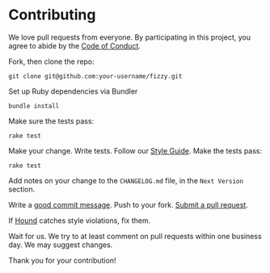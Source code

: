 # Contributing

We love pull requests from everyone. By participating in this project, you agree
to abide by the [Code of Conduct](./CODE_OF_CONDUCT.md).

Fork, then clone the repo:

    git clone git@github.com:your-username/fizzy.git

Set up Ruby dependencies via Bundler

    bundle install

Make sure the tests pass:

    rake test

Make your change.
Write tests.
Follow our [Style Guide](./STYLE_GUIDE.md).
Make the tests pass:

    rake test

Add notes on your change to the `CHANGELOG.md` file, in the `Next Version`
section.

Write a [good commit message][commit].
Push to your fork.
[Submit a pull request][pr].

[commit]: http://tbaggery.com/2008/04/19/a-note-about-git-commit-messages.html
[pr]: https://github.com/alem0lars/fizzy/compare/

If [Hound] catches style violations,
fix them.

[hound]: https://houndci.com

Wait for us.
We try to at least comment on pull requests within one business day.
We may suggest changes.

Thank you for your contribution!
